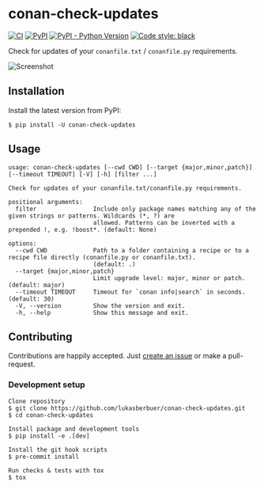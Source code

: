 # conan-check-updates

[![CI](https://github.com/lukasberbuer/conan-check-updates/workflows/CI/badge.svg)](https://github.com/lukasberbuer/conan-check-updates/actions)
[![PyPI](https://img.shields.io/pypi/v/conan-check-updates)](https://pypi.org/project/conan-check-updates)
[![PyPI - Python Version](https://img.shields.io/pypi/pyversions/conan-check-updates)](https://pypi.org/project/conan-check-updates)
[![Code style: black](https://img.shields.io/badge/code%20style-black-000000.svg)](https://github.com/psf/black)

Check for updates of your `conanfile.txt` / `conanfile.py` requirements.

![Screenshot](https://github.com/lukasberbuer/conan-check-updates/blob/master/docs/screenshot.png)

## Installation

Install the latest version from PyPI:

```shell
$ pip install -U conan-check-updates
```

## Usage

```
usage: conan-check-updates [--cwd CWD] [--target {major,minor,patch}] [--timeout TIMEOUT] [-V] [-h] [filter ...]

Check for updates of your conanfile.txt/conanfile.py requirements.

positional arguments:
  filter                Include only package names matching any of the given strings or patterns. Wildcards (*, ?) are
                        allowed. Patterns can be inverted with a prepended !, e.g. !boost*. (default: None)

options:
  --cwd CWD             Path to a folder containing a recipe or to a recipe file directly (conanfile.py or conanfile.txt).
                        (default: .)
  --target {major,minor,patch}
                        Limit upgrade level: major, minor or patch. (default: major)
  --timeout TIMEOUT     Timeout for `conan info|search` in seconds. (default: 30)
  -V, --version         Show the version and exit.
  -h, --help            Show this message and exit.
```

## Contributing

Contributions are happily accepted.
Just [create an issue](https://github.com/lukasberbuer/conan-check-updates/issues/new) or make a pull-request.

### Development setup

```shell
Clone repository
$ git clone https://github.com/lukasberbuer/conan-check-updates.git
$ cd conan-check-updates

Install package and development tools
$ pip install -e .[dev]

Install the git hook scripts
$ pre-commit install

Run checks & tests with tox
$ tox
```
